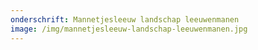 ```yaml
---
onderschrift: Mannetjesleeuw landschap leeuwenmanen
image: /img/mannetjesleeuw-landschap-leeuwenmanen.jpg
---
```

